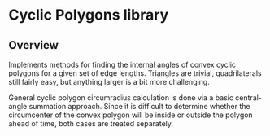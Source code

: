 # Cyclic Polygons library
## Overview

Implements methods for finding the internal angles of convex cyclic polygons
for a given set of edge lengths. Triangles are trivial, quadrilaterals still
fairly easy, but anything larger is a bit more challenging. 

General cyclic polygon circumradius calculation is done via a basic
central-angle summation approach. Since it is difficult to determine whether the
circumcenter of the convex polygon will be inside or outside the polygon ahead
of time, both cases are treated separately.
